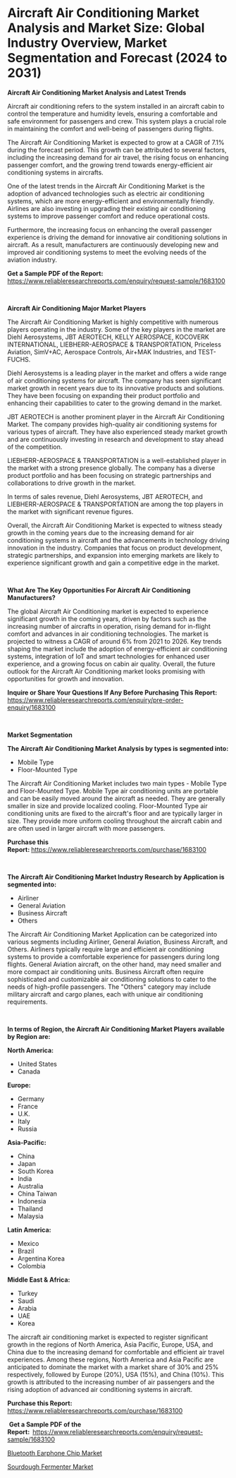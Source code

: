 <p><h1>Aircraft Air Conditioning Market Analysis and Market Size: Global Industry Overview, Market Segmentation and Forecast (2024 to 2031)</h1></p><p><strong>Aircraft Air Conditioning Market Analysis and Latest Trends</strong></p>
<p><p>Aircraft air conditioning refers to the system installed in an aircraft cabin to control the temperature and humidity levels, ensuring a comfortable and safe environment for passengers and crew. This system plays a crucial role in maintaining the comfort and well-being of passengers during flights.</p><p>The Aircraft Air Conditioning Market is expected to grow at a CAGR of 7.1% during the forecast period. This growth can be attributed to several factors, including the increasing demand for air travel, the rising focus on enhancing passenger comfort, and the growing trend towards energy-efficient air conditioning systems in aircrafts.</p><p>One of the latest trends in the Aircraft Air Conditioning Market is the adoption of advanced technologies such as electric air conditioning systems, which are more energy-efficient and environmentally friendly. Airlines are also investing in upgrading their existing air conditioning systems to improve passenger comfort and reduce operational costs.</p><p>Furthermore, the increasing focus on enhancing the overall passenger experience is driving the demand for innovative air conditioning solutions in aircraft. As a result, manufacturers are continuously developing new and improved air conditioning systems to meet the evolving needs of the aviation industry.</p></p>
<p><strong>Get a Sample PDF of the Report:&nbsp;</strong> <a href="https://www.reliableresearchreports.com/enquiry/request-sample/1683100">https://www.reliableresearchreports.com/enquiry/request-sample/1683100</a></p>
<p>&nbsp;</p>
<p><strong>Aircraft Air Conditioning Major Market Players</strong></p>
<p><p>The Aircraft Air Conditioning Market is highly competitive with numerous players operating in the industry. Some of the key players in the market are Diehl Aerosystems, JBT AEROTECH, KELLY AEROSPACE, KOCOVERK INTERNATIONAL, LIEBHERR-AEROSPACE & TRANSPORTATION, Priceless Aviation, SimV+AC, Aerospace Controls, Air+MAK Industries, and TEST-FUCHS.</p><p>Diehl Aerosystems is a leading player in the market and offers a wide range of air conditioning systems for aircraft. The company has seen significant market growth in recent years due to its innovative products and solutions. They have been focusing on expanding their product portfolio and enhancing their capabilities to cater to the growing demand in the market.</p><p>JBT AEROTECH is another prominent player in the Aircraft Air Conditioning Market. The company provides high-quality air conditioning systems for various types of aircraft. They have also experienced steady market growth and are continuously investing in research and development to stay ahead of the competition.</p><p>LIEBHERR-AEROSPACE & TRANSPORTATION is a well-established player in the market with a strong presence globally. The company has a diverse product portfolio and has been focusing on strategic partnerships and collaborations to drive growth in the market.</p><p>In terms of sales revenue, Diehl Aerosystems, JBT AEROTECH, and LIEBHERR-AEROSPACE & TRANSPORTATION are among the top players in the market with significant revenue figures.</p><p>Overall, the Aircraft Air Conditioning Market is expected to witness steady growth in the coming years due to the increasing demand for air conditioning systems in aircraft and the advancements in technology driving innovation in the industry. Companies that focus on product development, strategic partnerships, and expansion into emerging markets are likely to experience significant growth and gain a competitive edge in the market.</p></p>
<p>&nbsp;</p>
<p><strong>What Are The Key Opportunities For Aircraft Air Conditioning Manufacturers?</strong></p>
<p><p>The global Aircraft Air Conditioning market is expected to experience significant growth in the coming years, driven by factors such as the increasing number of aircrafts in operation, rising demand for in-flight comfort and advances in air conditioning technologies. The market is projected to witness a CAGR of around 6% from 2021 to 2026. Key trends shaping the market include the adoption of energy-efficient air conditioning systems, integration of IoT and smart technologies for enhanced user experience, and a growing focus on cabin air quality. Overall, the future outlook for the Aircraft Air Conditioning market looks promising with opportunities for growth and innovation.</p></p>
<p><strong>Inquire or Share Your Questions If Any Before Purchasing This Report:</strong> <a href="https://www.reliableresearchreports.com/enquiry/pre-order-enquiry/1683100">https://www.reliableresearchreports.com/enquiry/pre-order-enquiry/1683100</a></p>
<p>&nbsp;</p>
<p><strong>Market Segmentation</strong></p>
<p><strong>The Aircraft Air Conditioning Market Analysis by types is segmented into:</strong></p>
<p><ul><li>Mobile Type</li><li>Floor-Mounted Type</li></ul></p>
<p><p>The Aircraft Air Conditioning Market includes two main types - Mobile Type and Floor-Mounted Type. Mobile Type air conditioning units are portable and can be easily moved around the aircraft as needed. They are generally smaller in size and provide localized cooling. Floor-Mounted Type air conditioning units are fixed to the aircraft's floor and are typically larger in size. They provide more uniform cooling throughout the aircraft cabin and are often used in larger aircraft with more passengers.</p></p>
<p><strong>Purchase this Report:&nbsp;</strong><a href="https://www.reliableresearchreports.com/purchase/1683100">https://www.reliableresearchreports.com/purchase/1683100</a></p>
<p>&nbsp;</p>
<p><strong>The Aircraft Air Conditioning Market Industry Research by Application is segmented into:</strong></p>
<p><ul><li>Airliner</li><li>General Aviation</li><li>Business Aircraft</li><li>Others</li></ul></p>
<p><p>The Aircraft Air Conditioning Market Application can be categorized into various segments including Airliner, General Aviation, Business Aircraft, and Others. Airliners typically require large and efficient air conditioning systems to provide a comfortable experience for passengers during long flights. General Aviation aircraft, on the other hand, may need smaller and more compact air conditioning units. Business Aircraft often require sophisticated and customizable air conditioning solutions to cater to the needs of high-profile passengers. The "Others" category may include military aircraft and cargo planes, each with unique air conditioning requirements.</p></p>
<p>&nbsp;</p>
<p><strong>In terms of Region, the Aircraft Air Conditioning Market Players available by Region are:</strong></p>
<p>
    <p> <strong> North America: </strong>
        <ul>
            <li>United States</li>
            <li>Canada</li>
        </ul>
        </p> 
    <p> <strong> Europe: </strong>
        <ul>
            <li>Germany</li>
            <li>France</li>
            <li>U.K.</li>
            <li>Italy</li>
            <li>Russia</li>
        </ul>
        </p> 
    <p> <strong> Asia-Pacific: </strong>
        <ul>
            <li>China</li>
            <li>Japan</li>
            <li>South Korea</li>
            <li>India</li>
            <li>Australia</li>
            <li>China Taiwan</li>
            <li>Indonesia</li>
            <li>Thailand</li>
            <li>Malaysia</li>
        </ul>
        </p> 
    <p> <strong> Latin America: </strong>
        <ul>
            <li>Mexico</li>
            <li>Brazil</li>
            <li>Argentina Korea</li>
            <li>Colombia</li>
        </ul>
        </p> 
    <p> <strong> Middle East & Africa: </strong>
        <ul>
            <li>Turkey</li>
            <li>Saudi</li>
            <li>Arabia</li>
            <li>UAE</li>
            <li>Korea</li>
        </ul>
    </p>
    </p>
<p><p>The aircraft air conditioning market is expected to register significant growth in the regions of North America, Asia Pacific, Europe, USA, and China due to the increasing demand for comfortable and efficient air travel experiences. Among these regions, North America and Asia Pacific are anticipated to dominate the market with a market share of 30% and 25% respectively, followed by Europe (20%), USA (15%), and China (10%). This growth is attributed to the increasing number of air passengers and the rising adoption of advanced air conditioning systems in aircraft.</p></p>
<p><strong>Purchase this Report: </strong><a href="https://www.reliableresearchreports.com/purchase/1683100">https://www.reliableresearchreports.com/purchase/1683100</a></p>
<p>&nbsp;<strong>Get a Sample PDF of the Report:&nbsp;&nbsp;</strong><a href="https://www.reliableresearchreports.com/enquiry/request-sample/1683100">https://www.reliableresearchreports.com/enquiry/request-sample/1683100</a></p>
<p><strong></strong></p>
<p><p><a href="https://github.com/NorbertYates/Market-Research-Report-List-3/blob/main/bluetooth-earphone-chip-market.md">Bluetooth Earphone Chip Market</a></p><p><a href="https://github.com/nancykennedykellievqfqt2/Market-Research-Report-List-1/blob/main/sourdough-fermenter-market.md">Sourdough Fermenter Market</a></p></p>